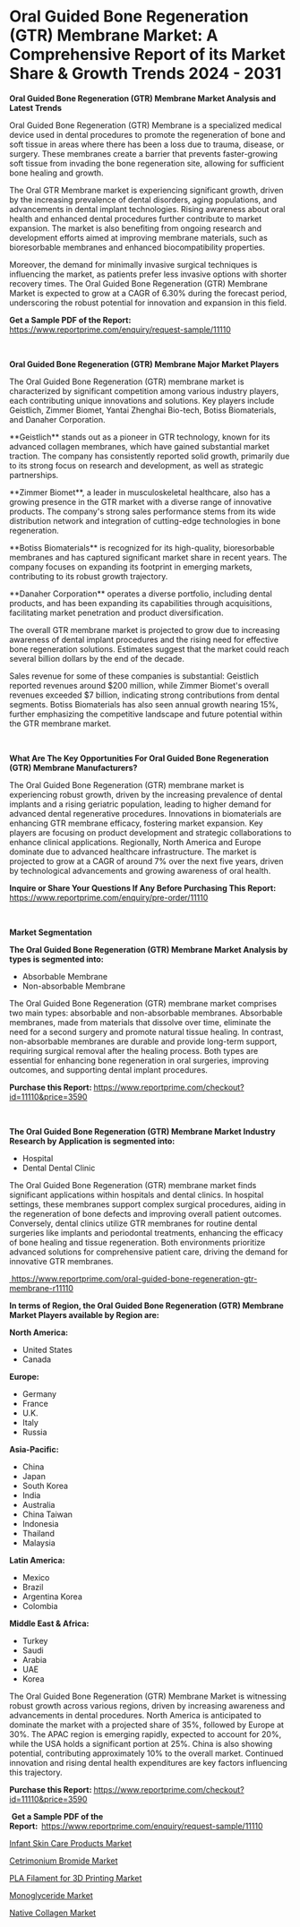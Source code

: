 <p><h1>Oral Guided Bone Regeneration (GTR) Membrane Market: A Comprehensive Report of its Market Share & Growth Trends 2024 - 2031</h1></p><p><strong>Oral Guided Bone Regeneration (GTR) Membrane Market Analysis and Latest Trends</strong></p>
<p><p>Oral Guided Bone Regeneration (GTR) Membrane is a specialized medical device used in dental procedures to promote the regeneration of bone and soft tissue in areas where there has been a loss due to trauma, disease, or surgery. These membranes create a barrier that prevents faster-growing soft tissue from invading the bone regeneration site, allowing for sufficient bone healing and growth.</p><p>The Oral GTR Membrane market is experiencing significant growth, driven by the increasing prevalence of dental disorders, aging populations, and advancements in dental implant technologies. Rising awareness about oral health and enhanced dental procedures further contribute to market expansion. The market is also benefiting from ongoing research and development efforts aimed at improving membrane materials, such as bioresorbable membranes and enhanced biocompatibility properties.</p><p>Moreover, the demand for minimally invasive surgical techniques is influencing the market, as patients prefer less invasive options with shorter recovery times. The Oral Guided Bone Regeneration (GTR) Membrane Market is expected to grow at a CAGR of 6.30% during the forecast period, underscoring the robust potential for innovation and expansion in this field.</p></p>
<p><strong>Get a Sample PDF of the Report:&nbsp;</strong> <a href="https://www.reportprime.com/enquiry/request-sample/11110?utm_campaign=1130&utm_medium=2&utm_source=Github&utm_content=ia&utm_term=16112024&utm_id=oral-guided-bone-regeneration-gtr-membrane">https://www.reportprime.com/enquiry/request-sample/11110</a></p>
<p>&nbsp;</p>
<p><strong>Oral Guided Bone Regeneration (GTR) Membrane Major Market Players</strong></p>
<p><p>The Oral Guided Bone Regeneration (GTR) membrane market is characterized by significant competition among various industry players, each contributing unique innovations and solutions. Key players include Geistlich, Zimmer Biomet, Yantai Zhenghai Bio-tech, Botiss Biomaterials, and Danaher Corporation.</p><p>**Geistlich** stands out as a pioneer in GTR technology, known for its advanced collagen membranes, which have gained substantial market traction. The company has consistently reported solid growth, primarily due to its strong focus on research and development, as well as strategic partnerships. </p><p>**Zimmer Biomet**, a leader in musculoskeletal healthcare, also has a growing presence in the GTR market with a diverse range of innovative products. The company's strong sales performance stems from its wide distribution network and integration of cutting-edge technologies in bone regeneration.</p><p>**Botiss Biomaterials** is recognized for its high-quality, bioresorbable membranes and has captured significant market share in recent years. The company focuses on expanding its footprint in emerging markets, contributing to its robust growth trajectory.</p><p>**Danaher Corporation** operates a diverse portfolio, including dental products, and has been expanding its capabilities through acquisitions, facilitating market penetration and product diversification.</p><p>The overall GTR membrane market is projected to grow due to increasing awareness of dental implant procedures and the rising need for effective bone regeneration solutions. Estimates suggest that the market could reach several billion dollars by the end of the decade.</p><p>Sales revenue for some of these companies is substantial: Geistlich reported revenues around $200 million, while Zimmer Biomet's overall revenues exceeded $7 billion, indicating strong contributions from dental segments. Botiss Biomaterials has also seen annual growth nearing 15%, further emphasizing the competitive landscape and future potential within the GTR membrane market.</p></p>
<p>&nbsp;</p>
<p><strong>What Are The Key Opportunities For Oral Guided Bone Regeneration (GTR) Membrane Manufacturers?</strong></p>
<p><p>The Oral Guided Bone Regeneration (GTR) membrane market is experiencing robust growth, driven by the increasing prevalence of dental implants and a rising geriatric population, leading to higher demand for advanced dental regenerative procedures. Innovations in biomaterials are enhancing GTR membrane efficacy, fostering market expansion. Key players are focusing on product development and strategic collaborations to enhance clinical applications. Regionally, North America and Europe dominate due to advanced healthcare infrastructure. The market is projected to grow at a CAGR of around 7% over the next five years, driven by technological advancements and growing awareness of oral health.</p></p>
<p><strong>Inquire or Share Your Questions If Any Before Purchasing This Report:</strong> <a href="https://www.reportprime.com/enquiry/pre-order/11110?utm_campaign=1130&utm_medium=2&utm_source=Github&utm_content=ia&utm_term=16112024&utm_id=oral-guided-bone-regeneration-gtr-membrane">https://www.reportprime.com/enquiry/pre-order/11110</a></p>
<p>&nbsp;</p>
<p><strong>Market Segmentation</strong></p>
<p><strong>The Oral Guided Bone Regeneration (GTR) Membrane Market Analysis by types is segmented into:</strong></p>
<p><ul><li>Absorbable Membrane</li><li>Non-absorbable Membrane</li></ul></p>
<p><p>The Oral Guided Bone Regeneration (GTR) membrane market comprises two main types: absorbable and non-absorbable membranes. Absorbable membranes, made from materials that dissolve over time, eliminate the need for a second surgery and promote natural tissue healing. In contrast, non-absorbable membranes are durable and provide long-term support, requiring surgical removal after the healing process. Both types are essential for enhancing bone regeneration in oral surgeries, improving outcomes, and supporting dental implant procedures.</p></p>
<p><strong>Purchase this Report:&nbsp;</strong><a href="https://www.reportprime.com/checkout?id=11110&price=3590&utm_campaign=1130&utm_medium=2&utm_source=Github&utm_content=ia&utm_term=16112024&utm_id=oral-guided-bone-regeneration-gtr-membrane">https://www.reportprime.com/checkout?id=11110&price=3590</a></p>
<p>&nbsp;</p>
<p><strong>The Oral Guided Bone Regeneration (GTR) Membrane Market Industry Research by Application is segmented into:</strong></p>
<p><ul><li>Hospital</li><li>Dental Dental Clinic</li></ul></p>
<p><p>The Oral Guided Bone Regeneration (GTR) membrane market finds significant applications within hospitals and dental clinics. In hospital settings, these membranes support complex surgical procedures, aiding in the regeneration of bone defects and improving overall patient outcomes. Conversely, dental clinics utilize GTR membranes for routine dental surgeries like implants and periodontal treatments, enhancing the efficacy of bone healing and tissue regeneration. Both environments prioritize advanced solutions for comprehensive patient care, driving the demand for innovative GTR membranes.</p></p>
<p><a href="https://www.reportprime.com/oral-guided-bone-regeneration-gtr-membrane-r11110?utm_campaign=1130&utm_medium=2&utm_source=Github&utm_content=ia&utm_term=16112024&utm_id=oral-guided-bone-regeneration-gtr-membrane">&nbsp;https://www.reportprime.com/oral-guided-bone-regeneration-gtr-membrane-r11110</a></p>
<p><strong>In terms of Region, the Oral Guided Bone Regeneration (GTR) Membrane Market Players available by Region are:</strong></p>
<p>
    <p> <strong> North America: </strong>
        <ul>
            <li>United States</li>
            <li>Canada</li>
        </ul>
        </p> 
    <p> <strong> Europe: </strong>
        <ul>
            <li>Germany</li>
            <li>France</li>
            <li>U.K.</li>
            <li>Italy</li>
            <li>Russia</li>
        </ul>
        </p> 
    <p> <strong> Asia-Pacific: </strong>
        <ul>
            <li>China</li>
            <li>Japan</li>
            <li>South Korea</li>
            <li>India</li>
            <li>Australia</li>
            <li>China Taiwan</li>
            <li>Indonesia</li>
            <li>Thailand</li>
            <li>Malaysia</li>
        </ul>
        </p> 
    <p> <strong> Latin America: </strong>
        <ul>
            <li>Mexico</li>
            <li>Brazil</li>
            <li>Argentina Korea</li>
            <li>Colombia</li>
        </ul>
        </p> 
    <p> <strong> Middle East & Africa: </strong>
        <ul>
            <li>Turkey</li>
            <li>Saudi</li>
            <li>Arabia</li>
            <li>UAE</li>
            <li>Korea</li>
        </ul>
    </p>
    </p>
<p><p>The Oral Guided Bone Regeneration (GTR) Membrane Market is witnessing robust growth across various regions, driven by increasing awareness and advancements in dental procedures. North America is anticipated to dominate the market with a projected share of 35%, followed by Europe at 30%. The APAC region is emerging rapidly, expected to account for 20%, while the USA holds a significant portion at 25%. China is also showing potential, contributing approximately 10% to the overall market. Continued innovation and rising dental health expenditures are key factors influencing this trajectory.</p></p>
<p><strong>Purchase this Report: </strong><a href="https://www.reportprime.com/checkout?id=11110&price=3590&utm_campaign=1130&utm_medium=2&utm_source=Github&utm_content=ia&utm_term=16112024&utm_id=oral-guided-bone-regeneration-gtr-membrane">https://www.reportprime.com/checkout?id=11110&price=3590</a></p>
<p>&nbsp;<strong>Get a Sample PDF of the Report:&nbsp;&nbsp;</strong><a href="https://www.reportprime.com/enquiry/request-sample/11110?utm_campaign=1130&utm_medium=2&utm_source=Github&utm_content=ia&utm_term=16112024&utm_id=oral-guided-bone-regeneration-gtr-membrane">https://www.reportprime.com/enquiry/request-sample/11110</a></p>
<p><strong></strong></p>
<p><p><a href="https://issuu.com/reportprime-2/docs/infant-skin-care-products-market-si_02061d95fdcaa4?utm_campaign=1130&utm_medium=2&utm_source=Github&utm_content=ia&utm_term=16112024&utm_id=oral-guided-bone-regeneration-gtr-membrane">Infant Skin Care Products Market</a></p><p><a href="https://issuu.com/reportprime-2/docs/cetrimonium-bromide-market-size-203_3cebf4829f2cbd?utm_campaign=1130&utm_medium=2&utm_source=Github&utm_content=ia&utm_term=16112024&utm_id=oral-guided-bone-regeneration-gtr-membrane">Cetrimonium Bromide Market</a></p><p><a href="https://www.linkedin.com/pulse/consumer-behavior-shifts-pla-filament-3d-printing-market-demand-5yezc?utm_campaign=1130&utm_medium=2&utm_source=Github&utm_content=ia&utm_term=16112024&utm_id=oral-guided-bone-regeneration-gtr-membrane">PLA Filament for 3D Printing Market</a></p><p><a href="https://www.linkedin.com/pulse/emerging-monoglyceride-market-opportunities-analysis-investors-nopuc?utm_campaign=1130&utm_medium=2&utm_source=Github&utm_content=ia&utm_term=16112024&utm_id=oral-guided-bone-regeneration-gtr-membrane">Monoglyceride Market</a></p><p><a href="https://www.linkedin.com/pulse/global-native-collagen-market-analysis-trends-forecasts-growth-22grc?utm_campaign=1130&utm_medium=2&utm_source=Github&utm_content=ia&utm_term=16112024&utm_id=oral-guided-bone-regeneration-gtr-membrane">Native Collagen Market</a></p></p>